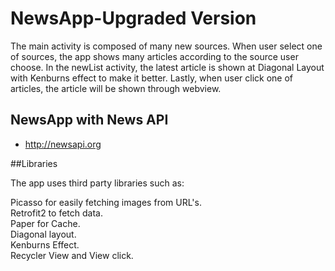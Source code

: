 # NewsApp-Upgraded Version

The main activity is composed of many new sources.
When user select one of sources, the app shows many articles according to the source user choose.
In the newList activity, the latest article is shown at Diagonal Layout with Kenburns effect to make it better.
Lastly, when user click one of articles, the article will be shown through webview.

## NewsApp with News API
  - http://newsapi.org

##Libraries

The app uses third party libraries such as:

Picasso for easily fetching images from URL's. <br>
Retrofit2 to fetch data. <br>
Paper for Cache. <br>
Diagonal layout. <br>
Kenburns Effect. <br>
Recycler View and View click.
